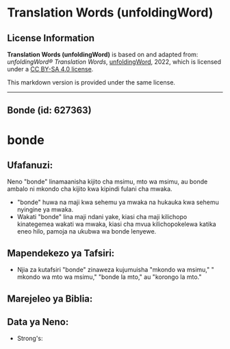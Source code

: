 # Translation Words (unfoldingWord)

## License Information

**Translation Words (unfoldingWord)** is based on and adapted from: _unfoldingWord® Translation Words_, [unfoldingWord](https://unfoldingword.org/utw), 2022, which is licensed under a [CC BY-SA 4.0 license](https://creativecommons.org/licenses/by-sa/4.0/legalcode.en).

This markdown version is provided under the same license.



--------------------------------

## Bonde (id: 627363)

bonde
=====

Ufafanuzi:
----------

Neno "bonde" linamaanisha kijito cha msimu, mto wa msimu, au bonde ambalo ni mkondo cha kijito kwa kipindi fulani cha mwaka.

* "bonde" huwa na maji kwa sehemu ya mwaka na hukauka kwa sehemu nyingine ya mwaka.
* Wakati "bonde" lina maji ndani yake, kiasi cha maji kilichopo kinategemea wakati wa mwaka, kiasi cha mvua kilichopokelewa katika eneo hilo, pamoja na ukubwa wa bonde lenyewe.

Mapendekezo ya Tafsiri:
-----------------------

* Njia za kutafsiri "bonde" zinaweza kujumuisha "mkondo wa msimu," " mkondo wa mto wa msimu," "bonde la mto," au "korongo la mto."

Marejeleo ya Biblia:
--------------------

Data ya Neno:
-------------

* Strong's:


